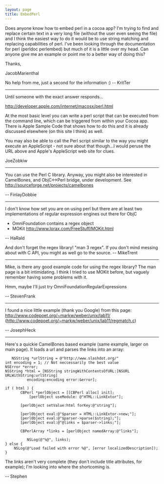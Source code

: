 ```yaml
---
layout: page
title: EmbedPerl
---
```




Does anyone know how to embed perl in a cocoa app?  I'm trying to find and replace certain text in a very long file (without the user even seeing the file) and I think the easiest way to do it would be to use string matching and replacing capabilities of perl.  I've been looking through the documentation for perl (perldoc perlembed) but much of it is a little over my head.  Can anyone give me an example or point me to a better way of doing this?

Thanks,

JacobMarienthal

No help from me, just a second for the information :) -- KritTer

----
Until someone with the exact answer responds...

http://developer.apple.com/internet/macosx/perl.html

At the most basic level you can write a perl script that can be executed from the command line, which can be triggered from within your Cocoa app. There is Apple Sample Code that shows how to do this and it is already discussed elsewhere (on this site I think) as well.

You may also be able to call the Perl script similar to the way you might execute an AppleScript - not sure about that though...I would peruse the URL above and Apple's AppleScript web site for clues.

JoeZobkiw

----

You can use the Perl C library. Anyway, you might also be interested in CamelBones, and ObjC<->Perl bridge, under development. See http://sourceforge.net/projects/camelbones

-- FinlayDobbie

----

I don't know how set you are on using perl but there are at least two implementations of regular expression engines out there for ObjC


* OmniFoundation contains a regex object
* MOKit http://www.lorax.com/FreeStuff/MOKit.html

-- HaRald

And don't forget the regex library! "man 3 regex". If you don't mind messing about with C API, you might as well go to the source. -- MikeTrent

----

Mike, is there any good example code for using the regex library?  The man page is a bit intimidating.  I think I tried to use MOKit before, but vaguely remember having some problems with it.  

Hmm, maybe I'll just try OmniFoundationRegularExpressions

-- StevenFrank

----

I found a nice little example (thank you Google)  from this page: http://www.codepoet.org/~markw/weber/unix/lab11/ 
(http://www.codepoet.org/~markw/weber/unix/lab11/regmatch.c)

-- JosephHeck

----

Here's a quickie CamelBones based example (same example, larger on main page).  It loads a url and parses the links into an array:

    

       NSString *urlString = @"http://www.slashdot.org/"
	int encoding = 1; // Not neccessarily the best value
	NSError *error;
	NSString *html = [NSString stringWithContentsOfURL:[NSURL URLWithString:urlString] 
              encoding:encoding error:&error];

	if ( html ) {
	       CBPerl *perlObject = [[CBPerl alloc] init];
		       [perlObject useModule: @"HTML::LinkExtor"];

	       [perlObject setValue:html forKey:@"string"];

	       [perlObject eval:@"$parser = HTML::LinkExtor->new;"];
	       [perlObject eval:@"$parser->parse($string);"];
	       [perlObject eval:@"@links = $parser->links;"];
	
	       CBPerlArray *links = [perlObject namedArray:@"links"];

              NSLog(@"%@", links);
	} else {
		NSLog(@"Load failed with error %@", [error localizedDescription]);
	}



The links aren't very complete (they don't include title attributes, for example); I'm looking into where the shortcoming is.

-- Stephen

